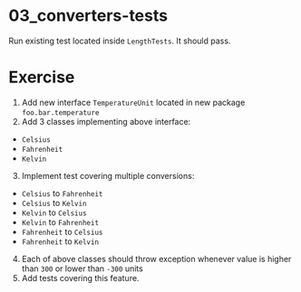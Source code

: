 # 03_converters-tests

Run existing test located inside `LengthTests`. It should pass.

# Exercise
1. Add new interface `TemperatureUnit` located in new package `foo.bar.temperature`
2. Add 3 classes implementing above interface:
* `Celsius`
* `Fahrenheit`
* `Kelvin`
3. Implement test covering multiple conversions:
* `Celsius` to `Fahrenheit`
* `Celsius` to `Kelvin`
* `Kelvin` to `Celsius` 
* `Kelvin` to `Fahrenheit` 
* `Fahrenheit` to `Celsius`
* `Fahrenheit` to `Kelvin`
4. Each of above classes should throw exception whenever value is higher than `300` or lower than `-300` units
5. Add tests covering this feature.








